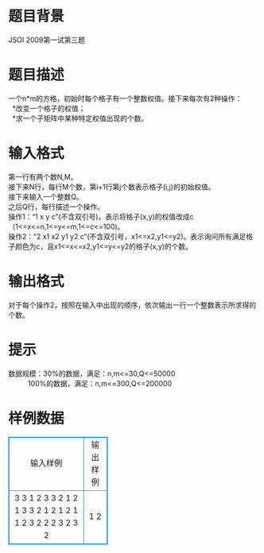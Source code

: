 # 

 
 # 题目背景 
JSOI&nbsp;2009第一试第三题 

 
 # 题目描述 
一个n*m的方格，初始时每个格子有一个整数权值。接下来每次有2种操作：<BR>&nbsp;&nbsp;*改变一个格子的权值；<BR>&nbsp;&nbsp;*求一个子矩阵中某种特定权值出现的个数。 

 
 # 输入格式 
第一行有两个数N,M。<BR>接下来N行，每行M个数，第i+1行第j个数表示格子(i,j)的初始权值。<BR>接下来输入一个整数Q。<BR>之后Q行，每行描述一个操作。<BR>操作1：“1&nbsp;x&nbsp;y&nbsp;c”(不含双引号)。表示将格子(x,y)的权值改成c（1&lt;=x&lt;=n,1&lt;=y&lt;=m,1&lt;=c&lt;=100)。<BR>操作2：“2&nbsp;x1&nbsp;x2&nbsp;y1&nbsp;y2&nbsp;c”(不含双引号，x1&lt;=x2,y1&lt;=y2)。表示询问所有满足格子颜色为c，且x1&lt;=x&lt;=x2,y1&lt;=y&lt;=y2的格子(x,y)的个数。 

 
 # 输出格式 
对于每个操作2，按照在输入中出现的顺序，依次输出一行一个整数表示所求得的个数。 

 
 # 提示 
数据规模：30%的数据，满足：n,m&lt;=30,Q&lt;=50000<BR>&nbsp;&nbsp;&nbsp;&nbsp;&nbsp;&nbsp;&nbsp;&nbsp;&nbsp;&nbsp;100%的数据，满足：n,m&lt;=300,Q&lt;=200000 
# 样例数据
<style>
        table,table tr th, table tr td { border:1px solid #0094ff; }
        table { width: 200px; min-height: 25px; line-height: 25px; text-align: center; border-collapse: collapse;}   
    </style>
<table>
	<tr>
		<td>输入样例</td>
		<td>输出样例</td>
	</tr>
<tr><td>3 3
1 2 3
3 2 1
2 1 3
3
2 1 2 1 2 1
1 2 3 2
2 2 3 2 3 2</td><td>1
2</td></tr></table>
